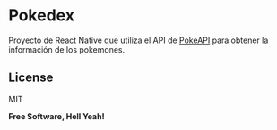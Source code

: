# Pokedex

Proyecto de React Native que utiliza el API de [PokeAPI](https://pokeapi.co/) para obtener la información de los pokemones.

## License

MIT

**Free Software, Hell Yeah!**
